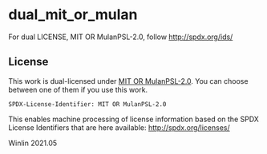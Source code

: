 # dual_mit_or_mulan

For dual LICENSE, MIT OR MulanPSL-2.0, follow http://spdx.org/ids/

## License

This work is dual-licensed under [MIT OR MulanPSL-2.0](http://spdx.org/licenses/).
You can choose between one of them if you use this work.

`SPDX-License-Identifier: MIT OR MulanPSL-2.0`

This enables machine processing of license information based on the SPDX License Identifiers that are here available: http://spdx.org/licenses/

Winlin 2021.05
